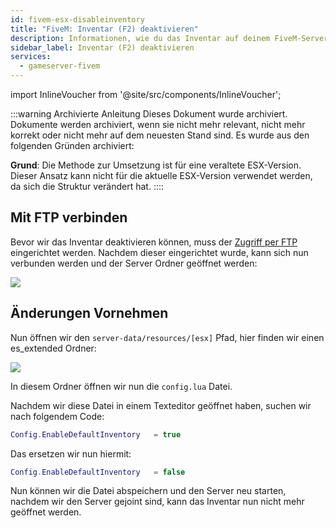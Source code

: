 ```yaml
---
id: fivem-esx-disableinventory
title: "FiveM: Inventar (F2) deaktivieren"
description: Informationen, wie du das Inventar auf deinem FiveM-Server mit ESX von ZAP-Hosting deaktivieren kannst - ZAP-Hosting.com Dokumentation
sidebar_label: Inventar (F2) deaktivieren
services:
  - gameserver-fivem
---
```


import InlineVoucher from '@site/src/components/InlineVoucher';



:::warning Archivierte Anleitung
Dieses Dokument wurde archiviert. Dokumente werden archiviert, wenn sie nicht mehr relevant, nicht mehr korrekt oder nicht mehr auf dem neuesten Stand sind. Es wurde aus den folgenden Gründen archiviert:

**Grund**: Die Methode zur Umsetzung ist für eine veraltete ESX-Version. Dieser Ansatz kann nicht für die aktuelle ESX-Version verwendet werden, da sich die Struktur verändert hat. 
::::



<InlineVoucher />

## Mit FTP verbinden

Bevor wir das Inventar deaktivieren können, muss der [Zugriff per FTP](gameserver-ftpaccess.md) eingerichtet werden. Nachdem dieser eingerichtet wurde, kann sich nun verbunden werden und der Server Ordner geöffnet werden:

![](https://screensaver01.zap-hosting.com/index.php/s/T4noj9BnKDD2R2r/preview)


## Änderungen Vornehmen

Nun öffnen wir den `server-data/resources/[esx]` Pfad, hier finden wir einen es_extended Ordner:

![](https://screensaver01.zap-hosting.com/index.php/s/giexwAPkHxpZ7RB/preview)

In diesem Ordner öffnen wir nun die `config.lua` Datei.

Nachdem wir diese Datei in einem Texteditor geöffnet haben, suchen wir nach folgendem Code:

```Lua
Config.EnableDefaultInventory   = true
```

Das ersetzen wir nun hiermit:

```Lua
Config.EnableDefaultInventory   = false
```


Nun können wir die Datei abspeichern und den Server neu starten, nachdem wir den Server gejoint sind, kann das Inventar nun nicht mehr geöffnet werden.
